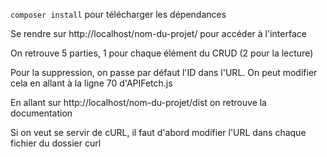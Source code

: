 `composer install` pour télécharger les dépendances

Se rendre sur http://localhost/nom-du-projet/ pour accéder à l'interface

On retrouve 5 parties, 1 pour chaque élément du CRUD (2 pour la lecture)

Pour la suppression, on passe par défaut l'ID dans l'URL. On peut modifier cela en allant à la ligne 70 d'APIFetch.js

En allant sur http://localhost/nom-du-projet/dist on retrouve la documentation

Si on veut se servir de cURL, il faut d'abord modifier l'URL dans chaque fichier du dossier curl
